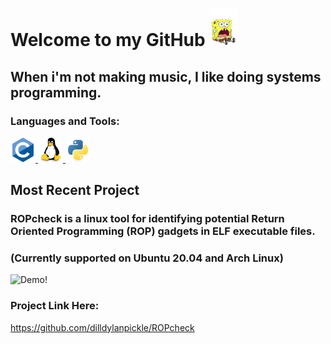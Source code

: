 # Welcome to my GitHub <img src="Meme.gif" height="60"/>
## When i'm not making music, I like doing systems programming.

<h3 align="left">Languages and Tools:</h3>
<p align="left"> <a href="https://www.cprogramming.com/" target="_blank" rel="noreferrer"> <img src="https://raw.githubusercontent.com/devicons/devicon/master/icons/c/c-original.svg" alt="c" width="40" height="40"/> </a> <a href="https://www.linux.org/" target="_blank" rel="noreferrer"> <img src="https://raw.githubusercontent.com/devicons/devicon/master/icons/linux/linux-original.svg" alt="linux" width="40" height="40"/> </a> <a href="https://www.python.org" target="_blank" rel="noreferrer"> <img src="https://raw.githubusercontent.com/devicons/devicon/master/icons/python/python-original.svg" alt="python" width="40" height="40"/> </a> </p>

## Most Recent Project
### ROPcheck is a linux tool for identifying potential Return Oriented Programming (ROP) gadgets in ELF executable files.
### (Currently supported on Ubuntu 20.04 and Arch Linux) 
![Demo!](/demo/animated_demo_v3.gif)

### Project Link Here:
https://github.com/dilldylanpickle/ROPcheck
